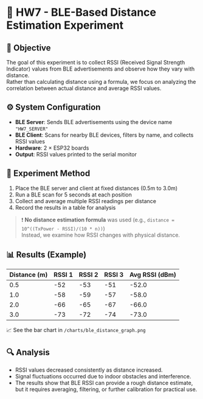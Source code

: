 # 📡 HW7 - BLE-Based Distance Estimation Experiment

## 🎯 Objective
The goal of this experiment is to collect RSSI (Received Signal Strength Indicator) values from BLE advertisements and observe how they vary with distance.  
Rather than calculating distance using a formula, we focus on analyzing the correlation between actual distance and average RSSI values.

## ⚙ System Configuration
- **BLE Server**: Sends BLE advertisements using the device name `"HW7_SERVER"`
- **BLE Client**: Scans for nearby BLE devices, filters by name, and collects RSSI values
- **Hardware**: 2 × ESP32 boards
- **Output**: RSSI values printed to the serial monitor

## 🧪 Experiment Method
1. Place the BLE server and client at fixed distances (0.5m to 3.0m)
2. Run a BLE scan for 5 seconds at each position
3. Collect and average multiple RSSI readings per distance
4. Record the results in a table for analysis

> ❗ **No distance estimation formula** was used (e.g., `distance = 10^((TxPower - RSSI)/(10 * n))`)  
> Instead, we examine how RSSI changes with physical distance.

## 📊 Results (Example)

| Distance (m) | RSSI 1 | RSSI 2 | RSSI 3 | Avg RSSI (dBm) |
|--------------|--------|--------|--------|----------------|
| 0.5          | -52    | -53    | -51    | -52.0          |
| 1.0          | -58    | -59    | -57    | -58.0          |
| 2.0          | -66    | -65    | -67    | -66.0          |
| 3.0          | -73    | -72    | -74    | -73.0          |

📈 See the bar chart in `/charts/ble_distance_graph.png`

## 🔍 Analysis
- RSSI values decreased consistently as distance increased.
- Signal fluctuations occurred due to indoor obstacles and interference.
- The results show that BLE RSSI can provide a rough distance estimate,  
  but it requires averaging, filtering, or further calibration for practical use.
